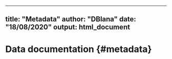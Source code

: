 
---
title: "Metadata"
author: "DBlana"
date: "18/08/2020"
output: html_document
---

# Data documentation {#metadata}
